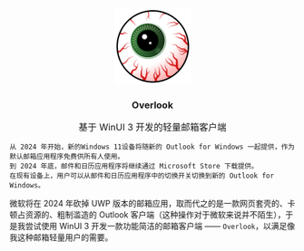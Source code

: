 <p align="center">
    <img src="README/Overlook_LOGO.png" alt="logo" height="135" width="135"/>
</p> 

<h3 align="center">Overlook</h3>

<p align="center">
    <font size=3>基于 WinUI 3 开发的轻量邮箱客户端</font>
</p>

```
从 2024 年开始，新的Windows 11设备将随新的 Outlook for Windows 一起提供，作为默认邮箱应用程序免费供所有人使用。
到 2024 年底，邮件和日历应用程序将继续通过 Microsoft Store 下载提供。
在现有设备上，用户可以从邮件和日历应用程序中的切换开关切换到新的 Outlook for Windows。
```
微软将在 2024 年砍掉 UWP 版本的邮箱应用，取而代之的是一款网页套壳的、卡顿占资源的、粗制滥造的 Outlook 客户端（这种操作对于微软来说并不陌生），于是我尝试使用 WinUI 3 开发一款功能简洁的邮箱客户端 —— `Overlook`，以满足像我这种邮箱轻量用户的需要。
